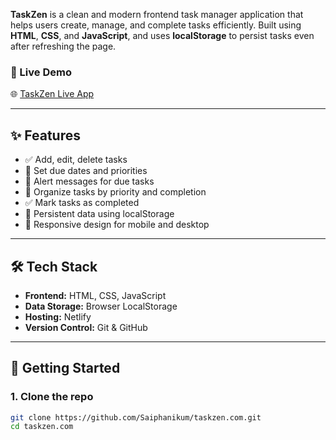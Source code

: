 **TaskZen** is a clean and modern frontend task manager application that helps users create, manage, and complete tasks efficiently. Built using **HTML**, **CSS**, and **JavaScript**, and uses **localStorage** to persist tasks even after refreshing the page.

### 🔗 Live Demo

🌐 [TaskZen Live App](https://willowy-stardust-c4d69c.netlify.app)

---

## ✨ Features

- ✅ Add, edit, delete tasks
- 📅 Set due dates and priorities
- 🔔 Alert messages for due tasks
- 📂 Organize tasks by priority and completion
- ✅ Mark tasks as completed
- 💾 Persistent data using localStorage
- 📱 Responsive design for mobile and desktop

---

## 🛠️ Tech Stack

- **Frontend:** HTML, CSS, JavaScript
- **Data Storage:** Browser LocalStorage
- **Hosting:** Netlify
- **Version Control:** Git & GitHub

---

## 🚀 Getting Started

### 1. Clone the repo

```bash
git clone https://github.com/Saiphanikum/taskzen.com.git
cd taskzen.com

